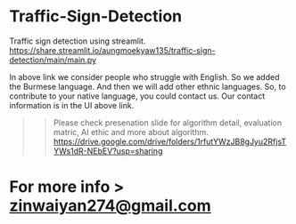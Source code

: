 
# Traffic-Sign-Detection
Traffic sign detection using streamlit.
https://share.streamlit.io/aungmoekyaw135/traffic-sign-detection/main/main.py

In above link we consider people who struggle with English. So we added the Burmese language. And then we will add other ethnic languages. So, to contribute to your native language, you could contact us. Our contact information is in the UI above link.

>>Please check presenation slide for algorithm detail, evaluation matric, AI ethic and more about algorithm.  
https://drive.google.com/drive/folders/1rfutYWzJB8gJyu2RfjsTYWs1dR-NEbEV?usp=sharing

# For more info > zinwaiyan274@gmail.com

